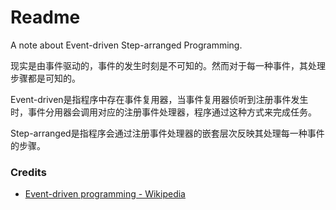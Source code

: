 # Readme
A note about Event-driven Step-arranged Programming.

现实是由事件驱动的，事件的发生时刻是不可知的。然而对于每一种事件，其处理步骤都是可知的。

Event-driven是指程序中存在事件复用器，当事件复用器侦听到注册事件发生时，事件分用器会调用对应的注册事件处理器，程序通过这种方式来完成任务。

Step-arranged是指程序会通过注册事件处理器的嵌套层次反映其处理每一种事件的步骤。

### Credits
- [Event-driven programming - Wikipedia](https://en.wikipedia.org/wiki/Event-driven_programming)
